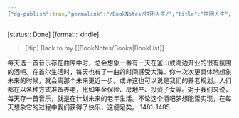 ```yaml
---
{"dg-publish":true,"permalink":"/BookNotes/拼团人生/","title":"拼团人生","noteIcon":""}
---
```


[status:: Done]
[format:: kindle]

>[!tip] Back to my [[BookNotes/Books\|BookList]]

每天选一首音乐存在曲库中时，总会想象一番有一天在釜山或海边开业的很有氛围的酒吧。在首尔生活时，每天也有了一曲的时间感受大海。你一次次更具体地想象未来的时候，就会离那个未来更近一步。或许这也可以说是我们的养老规划。人们都在以各种方式准备养老，比如年金保险、房地产、投资子女等。对于我们来说，每天存一首音乐，就是在计划未来的老年生活。不论这个酒吧梦想能否实现，在每天想象它的过程中我们获得了快乐，这便足矣。
1481-1485